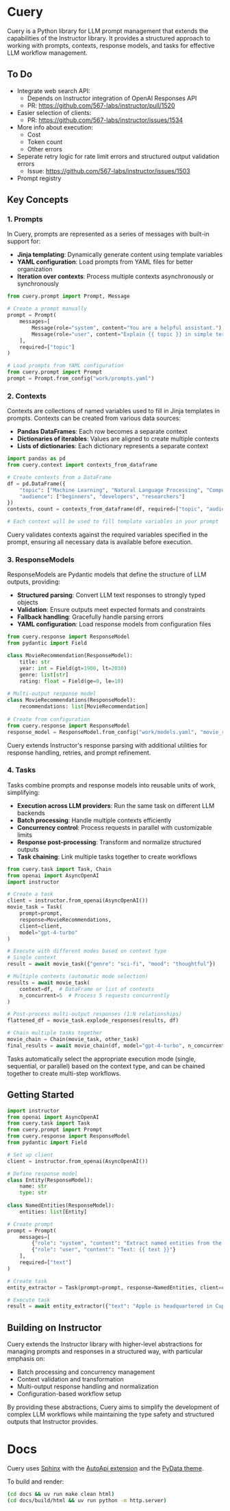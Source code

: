 # Cuery

Cuery is a Python library for LLM prompt management that extends the capabilities of the Instructor library. It provides a structured approach to working with prompts, contexts, response models, and tasks for effective LLM workflow management.

## To Do
- Integrate web search API:
  - Depends on Instructor integration of OpenAI Responses API
  - PR: https://github.com/567-labs/instructor/pull/1520
- Easier selection of clients:
  - PR: https://github.com/567-labs/instructor/issues/1534
- More info about execution:
  - Cost
  - Token count
  - Other errors
- Seperate retry logic for rate limit errors and structured output validation errors
  - Issue: https://github.com/567-labs/instructor/issues/1503
- Prompt registry


## Key Concepts

### 1. Prompts

In Cuery, prompts are represented as a series of messages with built-in support for:

- **Jinja templating**: Dynamically generate content using template variables
- **YAML configuration**: Load prompts from YAML files for better organization
- **Iteration over contexts**: Process multiple contexts asynchronously or synchronously

```python
from cuery.prompt import Prompt, Message

# Create a prompt manually
prompt = Prompt(
    messages=[
        Message(role="system", content="You are a helpful assistant."),
        Message(role="user", content="Explain {{ topic }} in simple terms.")
    ],
    required=["topic"]
)

# Load prompts from YAML configuration
from cuery.prompt import Prompt
prompt = Prompt.from_config("work/prompts.yaml")
```

### 2. Contexts

Contexts are collections of named variables used to fill in Jinja templates in prompts. Contexts can be created from various data sources:

- **Pandas DataFrames**: Each row becomes a separate context
- **Dictionaries of iterables**: Values are aligned to create multiple contexts
- **Lists of dictionaries**: Each dictionary represents a separate context

```python
import pandas as pd
from cuery.context import contexts_from_dataframe

# Create contexts from a DataFrame
df = pd.DataFrame({
    "topic": ["Machine Learning", "Natural Language Processing", "Computer Vision"],
    "audience": ["beginners", "developers", "researchers"]
})
contexts, count = contexts_from_dataframe(df, required=["topic", "audience"])

# Each context will be used to fill template variables in your prompt
```

Cuery validates contexts against the required variables specified in the prompt, ensuring all necessary data is available before execution.

### 3. ResponseModels

ResponseModels are Pydantic models that define the structure of LLM outputs, providing:

- **Structured parsing**: Convert LLM text responses to strongly typed objects
- **Validation**: Ensure outputs meet expected formats and constraints
- **Fallback handling**: Gracefully handle parsing errors
- **YAML configuration**: Load response models from configuration files

```python
from cuery.response import ResponseModel
from pydantic import Field

class MovieRecommendation(ResponseModel):
    title: str
    year: int = Field(gt=1900, lt=2030)
    genre: list[str]
    rating: float = Field(ge=0, le=10)
    
# Multi-output response model
class MovieRecommendations(ResponseModel):
    recommendations: list[MovieRecommendation]
    
# Create from configuration
from cuery.response import ResponseModel
response_model = ResponseModel.from_config("work/models.yaml", "movie_recommendations")
```

Cuery extends Instructor's response parsing with additional utilities for response handling, retries, and prompt refinement.

### 4. Tasks

Tasks combine prompts and response models into reusable units of work, simplifying:

- **Execution across LLM providers**: Run the same task on different LLM backends
- **Batch processing**: Handle multiple contexts efficiently
- **Concurrency control**: Process requests in parallel with customizable limits
- **Response post-processing**: Transform and normalize structured outputs
- **Task chaining**: Link multiple tasks together to create workflows

```python
from cuery.task import Task, Chain
from openai import AsyncOpenAI
import instructor

# Create a task
client = instructor.from_openai(AsyncOpenAI())
movie_task = Task(
    prompt=prompt,
    response=MovieRecommendations,
    client=client,
    model="gpt-4-turbo"
)

# Execute with different modes based on context type
# Single context
result = await movie_task({"genre": "sci-fi", "mood": "thoughtful"})

# Multiple contexts (automatic mode selection)
results = await movie_task(
    context=df,  # DataFrame or list of contexts
    n_concurrent=5  # Process 5 requests concurrently
)

# Post-process multi-output responses (1:N relationships)
flattened_df = movie_task.explode_responses(results, df)

# Chain multiple tasks together
movie_chain = Chain(movie_task, other_task)
final_results = await movie_chain(df, model="gpt-4-turbo", n_concurrent=5)
```

Tasks automatically select the appropriate execution mode (single, sequential, or parallel) based on the context type, and can be chained together to create multi-step workflows.

## Getting Started

```python
import instructor
from openai import AsyncOpenAI
from cuery.task import Task
from cuery.prompt import Prompt
from cuery.response import ResponseModel
from pydantic import Field

# Set up client
client = instructor.from_openai(AsyncOpenAI())

# Define response model
class Entity(ResponseModel):
    name: str
    type: str
    
class NamedEntities(ResponseModel):
    entities: list[Entity]

# Create prompt
prompt = Prompt(
    messages=[
        {"role": "system", "content": "Extract named entities from the text."},
        {"role": "user", "content": "Text: {{ text }}"}
    ],
    required=["text"]
)

# Create task
entity_extractor = Task(prompt=prompt, response=NamedEntities, client=client)

# Execute task
result = await entity_extractor({"text": "Apple is headquartered in Cupertino, California."})
```

## Building on Instructor

Cuery extends the Instructor library with higher-level abstractions for managing prompts and responses in a structured way, with particular emphasis on:

- Batch processing and concurrency management
- Context validation and transformation
- Multi-output response handling and normalization
- Configuration-based workflow setup

By providing these abstractions, Cuery aims to simplify the development of complex LLM workflows while maintaining the type safety and structured outputs that Instructor provides.

# Docs

Cuery uses [Sphinx](https://sphinx-autoapi.readthedocs.io/en/latest/) with the [AutoApi extension](https://sphinx-autoapi.readthedocs.io/en/latest/index.html) and the [PyData theme](https://pydata-sphinx-theme.readthedocs.io/en/stable/index.html).

To build and render:

``` bash
(cd docs && uv run make clean html)
(cd docs/build/html && uv run python -m http.server)
```